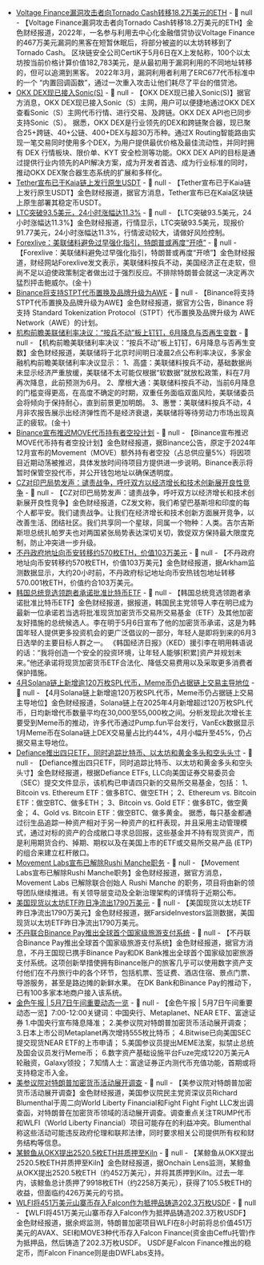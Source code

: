- [Voltage Finance漏洞攻击者向Tornado Cash转移18.2万美元的ETH](https://cointelegraph.com/news/hacker-from-2022-voltage-finance-exploit-moves-eth-to-tornado-cash) - 📰 null - 【Voltage Finance漏洞攻击者向Tornado Cash转移18.2万美元的ETH】金色财经报道，2022年，一名参与利用去中心化金融借贷协议Voltage Finance的467万美元漏洞的黑客在短暂休眠后，将部分被盗的以太坊转移到了Tornado Cash。 
区块链安全公司CertiK于5月6日在X上发帖称，100个以太坊按当前价格计算价值182,783美元，是从最初用于漏洞利用的不同地址转移的，但可以追溯到黑客。 2022年3月，漏洞利用者利用了ERC677代币标准中的一个 “内置回调函数”，通过一次重入攻击让他们耗尽了平台的借贷池。
- [OKX DEX现已接入Sonic(S)]() - 📰 null - 【OKX DEX现已接入Sonic(S)】据官方消息，OKX DEX现已接入Sonic（S）主网，用户可以便捷地通过OKX DEX查看Sonic（S）主网代币行情、进行交易、及跨链。OKX DEX API也已同步支持Sonic（S）。 
据悉，OKX DEX是行业领先的DEX和跨链聚合器，现已聚合25+跨链、40+公链、400+DEX与超30万币种。通过X Routing智能路由实现一笔交易同时使用多个DEX，为用户提供最优价格及最佳流动性，并同时拥有 DEX 行情板块、限价单、KYT 安全检测等功能。OKX DEX API的目标是通过提供行业内领先的API解决方案，成为开发者首选、成为行业标准的同时，推动OKX DEX聚合器生态系统的扩展和多样化。
- [Tether宣布已于Kaia链上发行原生USDT](https://x.com/Tether_to/status/1919998050673541629) - 📰 null - 【Tether宣布已于Kaia链上发行原生USDT】金色财经报道，据官方消息，Tether宣布已在Kaia区块链上原生部署其稳定币USDT。
- [LTC突破93.5美元，24小时涨幅达11.3%](https://www.coingecko.com/zh/%E6%95%B0%E5%AD%97%E8%B4%A7%E5%B8%81/%E8%8E%B1%E7%89%B9%E5%B8%81) - 📰 null - 【LTC突破93.5美元，24小时涨幅达11.3%】金色财经报道，行情显示，LTC突破93.5美元，现报价91.77美元，24小时涨幅达11.3%，行情波动较大，请做好风险控制。
- [Forexlive：美联储料避免过早强化指引，特朗普或再度“开喷”]() - 📰 null - 【Forexlive：美联储料避免过早强化指引，特朗普或再度“开喷”】金色财经报道，财经网站Forexlive发文表示，美联储料按兵不动，美国经济正在走软，但尚不足以迫使政策制定者做出过于强烈反应。不排除特朗普会就这一决定再次猛烈抨击鲍威尔。(金十)
- [Binance将支持STPT代币置换及品牌升级为AWE]() - 📰 null - 【Binance将支持STPT代币置换及品牌升级为AWE】金色财经报道，据官方公告，Binance 将支持 Standard Tokenization Protocol（STPT）代币置换及品牌升级为 AWE Network（AWE）的计划。
- [机构前瞻美联储利率决议：“按兵不动”板上钉钉，6月降息与否再生变数]() - 📰 null - 【机构前瞻美联储利率决议：“按兵不动”板上钉钉，6月降息与否再生变数】金色财经报道，美联储将于北京时间明日凌晨2点公布利率决议，多家金融机构前瞻美联储利率决议显示： 
1、高盛：美联储料按兵不动，基础数据尚未显示经济严重放缓，美联储不太可能仅根据“软数据”就放松政策，料在7月再次降息，此前预测为6月。 
2、摩根大通：美联储料按兵不动，当前6月降息的门槛变得更高，在高度不确定的时期，双重任务面临双面风险，美联储委员会将倾向于保持耐心，直到前景更加明朗。 
3、惠誉：美联储料按兵不动，4月非农报告展示出经济弹性而不是经济衰退，美联储将等待劳动力市场出现真正的疲软。(金十)
- [Binance宣布推迟MOVE代币持有者空投计划](https://www.binance.com/en/support/announcement/detail/ff2c835edbdb4ab6ada364f8f2aaff33) - 📰 null - 【Binance宣布推迟MOVE代币持有者空投计划】金色财经报道，据Binance公告，原定于2024年12月宣布的Movement（MOVE）额外持有者空投（占总供应量5%）将因项目近期动荡被推迟，具体发放时间待项目方提供进一步说明。Binance表示将暂时保管空投代币，并公开钱包地址以确保透明度。
- [CZ对印巴局势发声：谴责战争，呼吁双方以经济增长和技术创新展开良性竞争](https://x.com/cz_binance/status/1919986989916701018) - 📰 null - 【CZ对印巴局势发声：谴责战争，呼吁双方以经济增长和技术创新展开良性竞争】金色财经报道，CZ发文称，我们希望巴基斯坦和印度的每个人都平安。我们谴责战争。让我们在经济增长和技术创新方面展开竞争，以改善生活、团结社区。我们共享同一个星球，同属一个物种：人类。吉尔吉斯斯坦总统扎帕罗夫也对两国紧张局势表达深切关切，敦促双方保持最大限度克制，防止冲突进一步升级。
- [不丹政府地址向币安转移约570枚ETH，价值103万美元](https://intel.arkm.com/explorer/entity/druk-holding-investments) - 📰 null - 【不丹政府地址向币安转移约570枚ETH，价值103万美元】金色财经报道，据Arkham监测数据显示，大约20小时前，不丹政府标记地址向币安热钱包地址转移570.001枚ETH，价值约合103万美元。
- [韩国总统竞选领跑者承诺批准比特币ETF]() - 📰 null - 【韩国总统竞选领跑者承诺批准比特币ETF】金色财经报道，据报道，韩国民主党领导人李在明已成为最新一位承诺若当选将批准现货加密货币交易所交易基金（ETF）及其他加密友好措施的总统候选人。李在明于5月6日宣布了他的加密货币承诺，这是为韩国年轻人提供更多投资机会的更广泛倡议的一部分，年轻人是即将到来的6月3日选举的主要目标人群之一。 
《韩国经济日报》（KED）援引李在明用韩语说的话：“我将创造一个安全的投资环境，让年轻人能够[积累]资产并规划未来。”他还承诺将现货加密货币ETF合法化、降低交易费用以及采取更多消费者保护措施。
- [4月Solana链上新增逾120万枚SPL代币，Meme币仍占据链上交易主导地位](https://cryptoslate.com/insights/solana-sees-1-2-million-new-spl-tokens-in-april-with-memecoins-taking-center-stage/) - 📰 null - 【4月Solana链上新增逾120万枚SPL代币，Meme币仍占据链上交易主导地位】金色财经报道，Solana链上在2025年4月新增超过120万枚SPL代币，日均新增代币数量平均在30,000至55,000枚之间。分析发现此次增长主要受到Meme币的推动，许多代币通过Pump.fun平台发行，VanEck数据显示1月Meme币在Solana链上DEX交易量占比约44%，4月小幅升至45%，仍占据交易主导地位。
- [Defiance推出四只ETF，同时追踪比特币、以太坊和黄金多头和空头头寸](https://www.sec.gov/Archives/edgar/data/1722388/000199937125005499/battleshares_485apos-050625.htm) - 📰 null - 【Defiance推出四只ETF，同时追踪比特币、以太坊和黄金多头和空头头寸】金色财经报道，根据Defiance ETFs, LLC向美国证券交易委员会（SEC）提交文件显示，该机构已申请四只新的交易所交易基金，包括： 
1、Bitcoin vs. Ethereum ETF：做多BTC、做空ETH； 
2、Ethereum vs. Bitcoin ETF：做空BTC、做多ETH； 
3、Bitcoin vs. Gold ETF：做多BTC，做空黄金； 
4、Gold vs. Bitcoin ETF：做空BTC、做多黄金。 
据悉，每只基金都通过衍生品追踪一种资产相对于另一种资产的杠杆表现，并且采用主动管理模式，通过对标的资产的合成敞口寻求总回报，这些基金并不持有现货资产，而是利用期货合约、掉期、期权以及在美国上市的ETF或交易所交易产品 (ETP) 的组合来建立杠杆敞口。
- [Movement Labs宣布已解除Rushi Manche职务](https://x.com/movementlabsxyz/status/1919974813642502381) - 📰 null - 【Movement Labs宣布已解除Rushi Manche职务】金色财经报道，据官方消息，Movement Labs 已解除联合创始人 Rushi Manche 的职务，项目将由新的领导团队继续推进。有关领导层变动及全新治理架构的详情将于近期公布。
- [美国现货以太坊ETF昨日净流出1790万美元]() - 📰 null - 【美国现货以太坊ETF昨日净流出1790万美元】金色财经报道，据FarsideInvestors监测数据，美国现货以太坊ETF昨日净流出1790万美元。
- [不丹联合Binance Pay推出全球首个国家级旅游支付系统]() - 📰 null - 【不丹联合Binance Pay推出全球首个国家级旅游支付系统】金色财经报道，据官方消息，不丹王国现已携手Binance Pay和DK Bank推出全球首个国家级加密旅游支付系统。这项创新举措使拥有Binance账户的旅客几乎可以使用数字资产支付他们在不丹旅行中的各个环节，包括机票、签证费、酒店住宿、景点门票、导游服务，甚至是路边摊的新鲜水果。 
在DK Bank和Binance Pay的推动下，已有100多家本地商户接入该系统。
- [金色午报 | 5月7日午间重要动态一览]() - 📰 null - 【金色午报 | 5月7日午间重要动态一览】7:00-12:00关键词：中国央行、Metaplanet、NEAR ETF、富途证券 
1.中国央行宣布降息降准； 
2.美参议院对特朗普加密货币活动展开调查； 
3.日本上市公司Metaplanet再次增持555枚比特币； 
4.Bitwise已向美国SEC提交现货NEAR ETF的上市申请； 
5.美国参议员提出MEME法案，拟禁止总统及国会议员发行Meme币； 
6.数字资产基础设施平台Fuze完成1220万美元A轮融资，Galaxy领投； 
7.知情人士：富途证券正内测代币充值功能，首期或将支持稳定币入金。
- [美参议院对特朗普加密货币活动展开调查](https://www.theblock.co/post/353369/senate-democrat-probes-trumps-crypto-ties-world-liberty-financial) - 📰 null - 【美参议院对特朗普加密货币活动展开调查】金色财经报道，美国参议院民主党资深议员Richard Blumenthal于周二向World Liberty Financial和Fight Fight Fight LLC发出调查函，对特朗普在加密货币领域的活动展开调查。调查重点关注TRUMP代币和WLFI（World Liberty Financial）项目可能存在的利益冲突。Blumenthal称这些活动可能违反政府伦理和联邦法律，同时要求相关公司提供所有权和财务结构等信息。
- [某鲸鱼从OKX提出2520.5枚ETH并质押至Kiln](https://x.com/OnchainLens/status/1919957882705215633) - 📰 null - 【某鲸鱼从OKX提出2520.5枚ETH并质押至Kiln】金色财经报道，据Onchain Lens监测，某鲸鱼从OKX提出2520.5枚ETH（约452万美元），并将其质押到Kiln。过去一年内，该鲸鱼总计质押了9918枚ETH（约2258万美元），获得了105.5枚ETH的收益，但面临约426万美元的亏损。
- [WLFI将451万美元山寨币存入Falcon作为抵押品铸造202.3万枚USDF](https://x.com/EmberCN/status/1919956867675312158) - 📰 null - 【WLFI将451万美元山寨币存入Falcon作为抵押品铸造202.3万枚USDF】金色财经报道，据余烬监测，特朗普加密项目WLFI在8小时前将总价值451万美元的AVAX、SEI和MOVE3种代币存入Falcon Finance(资金由Ceffu托管)作为抵押品，然后铸造了202.3万枚USDF。 
USDF是Falcon Finance推出的稳定币，而Falcon Finance则是由DWFLabs支持。
